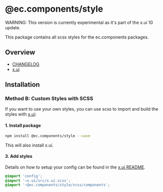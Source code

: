# @ec.components/style

WARNING: This version is currently experimental as it's part of the x.ui 10 update.

This package contains all scss styles for the ec.components packages.

## Overview

- [CHANGELOG](https://entrecode.github.io/ec.components/additional-documentation/changelog/style-changelog.html)
- [x.ui](https://github.com/entrecode/x.ui)

## Installation
### Method B: Custom Styles with SCSS

If you want to use your own styles, you can use scss to import and build the styles with [x.ui](https://entrecode.github.io/x.ui/):

#### 1. Install package

```sh
npm install @ec.components/style --save
```

This will also install x.ui.

#### 3. Add styles

Details on how to setup your config can be found in the [x.ui README](https://github.com/entrecode/x.ui#xui).

```scss
@import 'config';
@import '~x.ui/src/x.ui.scss';
@import '~@ec.components/style/scss/components';
```